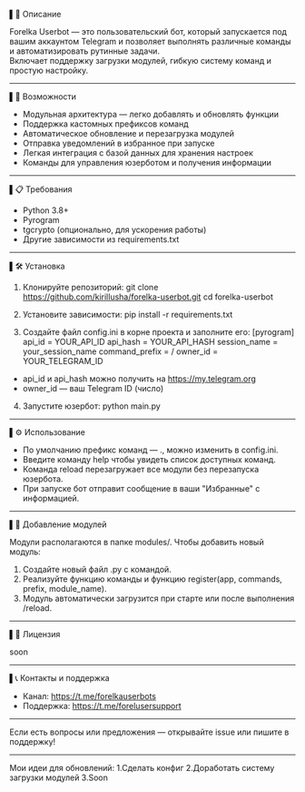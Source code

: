 ▌📢 Описание

Forelka Userbot — это пользовательский бот, который запускается под вашим аккаунтом Telegram и позволяет выполнять различные команды и автоматизировать рутинные задачи.  
Включает поддержку загрузки модулей, гибкую систему команд и простую настройку.

---

▌🚀 Возможности

- Модульная архитектура — легко добавлять и обновлять функции
- Поддержка кастомных префиксов команд
- Автоматическое обновление и перезагрузка модулей
- Отправка уведомлений в избранное при запуске
- Легкая интеграция с базой данных для хранения настроек
- Команды для управления юзерботом и получения информации

---

▌📋 Требования

- Python 3.8+
- Pyrogram
- tgcrypto (опционально, для ускорения работы)
- Другие зависимости из requirements.txt

---

▌🛠 Установка

1. Клонируйте репозиторий:
git clone https://github.com/kirillusha/forelka-userbot.git
cd forelka-userbot


2. Установите зависимости:
pip install -r requirements.txt


3. Создайте файл config.ini в корне проекта и заполните его:
[pyrogram]
api_id = YOUR_API_ID
api_hash = YOUR_API_HASH
session_name = your_session_name
command_prefix = /
owner_id = YOUR_TELEGRAM_ID


- api_id и api_hash можно получить на https://my.telegram.org
- owner_id — ваш Telegram ID (число)

4. Запустите юзербот:
python main.py


---

▌⚙ Использование

- По умолчанию префикс команд — ., можно изменить в config.ini.
- Введите команду help чтобы увидеть список доступных команд.
- Команда reload перезагружает все модули без перезапуска юзербота.
- При запуске бот отправит сообщение в ваши "Избранные" с информацией.

---

▌🧩 Добавление модулей

Модули располагаются в папке modules/. Чтобы добавить новый модуль:

1. Создайте новый файл .py с командой.
2. Реализуйте функцию команды и функцию register(app, commands, prefix, module_name).
3. Модуль автоматически загрузится при старте или после выполнения /reload.

---

▌📝 Лицензия

soon

---

▌📞 Контакты и поддержка

- Канал: https://t.me/forelkauserbots
- Поддержка: https://t.me/forelusersupport

---

Если есть вопросы или предложения — открывайте issue или пишите в поддержку!

---

Мои идеи для обновлений:
1.Сделать конфиг
2.Доработать систему загрузки модулей
3.Soon
